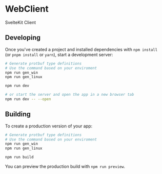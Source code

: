 # WebClient

SvelteKit Client

## Developing

Once you've created a project and installed dependencies with `npm install` (or `pnpm install` or `yarn`), start a development server:

```bash
# Generate protbuf type definitions
# Use the command based on your enviroment
npm run gen_win
npm run gen_linux

npm run dev

# or start the server and open the app in a new browser tab
npm run dev -- --open
```

## Building

To create a production version of your app:

```bash
# Generate protbuf type definitions
# Use the command based on your enviroment
npm run gen_win
npm run gen_linux

npm run build
```

You can preview the production build with `npm run preview`.
